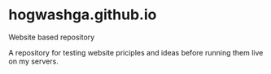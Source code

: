 # hogwashga.github.io
Website based repository

A repository for testing website priciples and ideas before running them live on my servers.
